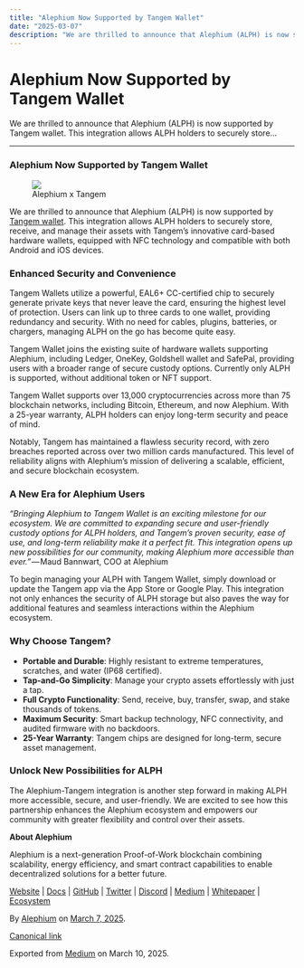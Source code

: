 ```yaml
---
title: "Alephium Now Supported by Tangem Wallet"
date: "2025-03-07"
description: "We are thrilled to announce that Alephium (ALPH) is now supported by Tangem wallet. This integration allows ALPH holders to securely store…"
---
```


<div>

# Alephium Now Supported by Tangem Wallet

</div>

<div class="section p-summary" field="subtitle">

We are thrilled to announce that Alephium (ALPH) is now supported by Tangem wallet. This integration allows ALPH holders to securely store…

</div>

<div class="section e-content" field="body">

<div id="72ca" class="section section section--body section--first section--last">

<div class="section-divider">

------------------------------------------------------------------------

</div>

<div class="section-content">

<div class="section-inner sectionLayout--insetColumn">

### Alephium Now Supported by Tangem Wallet

<figure id="0d67" class="graf graf--figure graf-after--h3">
<img src="https://cdn-images-1.medium.com/max/800/1*VKvnQdHpj5CRyrzVhV_D3Q.png" class="graf-image" data-image-id="1*VKvnQdHpj5CRyrzVhV_D3Q.png" data-width="1600" data-height="900" data-is-featured="true" />
<figcaption>Alephium x Tangem</figcaption>
</figure>

We are thrilled to announce that Alephium (ALPH) is now supported by <a href="https://tangem.com/en/" class="markup--anchor markup--p-anchor" data-href="https://tangem.com/en/" rel="noopener" target="_blank">Tangem wallet</a>. This integration allows ALPH holders to securely store, receive, and manage their assets with Tangem’s innovative card-based hardware wallets, equipped with NFC technology and compatible with both Android and iOS devices.

### Enhanced Security and Convenience

Tangem Wallets utilize a powerful, EAL6+ CC-certified chip to securely generate private keys that never leave the card, ensuring the highest level of protection. Users can link up to three cards to one wallet, providing redundancy and security. With no need for cables, plugins, batteries, or chargers, managing ALPH on the go has become quite easy.

Tangem Wallet joins the existing suite of hardware wallets supporting Alephium, including Ledger, OneKey, Goldshell wallet and SafePal, providing users with a broader range of secure custody options. Currently only ALPH is supported, without additional token or NFT support.

Tangem Wallet supports over 13,000 cryptocurrencies across more than 75 blockchain networks, including Bitcoin, Ethereum, and now Alephium. With a 25-year warranty, ALPH holders can enjoy long-term security and peace of mind.

Notably, Tangem has maintained a flawless security record, with zero breaches reported across over two million cards manufactured. This level of reliability aligns with Alephium’s mission of delivering a scalable, efficient, and secure blockchain ecosystem.

### A New Era for Alephium Users

*“Bringing Alephium to Tangem Wallet is an exciting milestone for our ecosystem. We are committed to expanding secure and user-friendly custody options for ALPH holders, and Tangem’s proven security, ease of use, and long-term reliability make it a perfect fit. This integration opens up new possibilities for our community, making Alephium more accessible than ever.”* — Maud Bannwart, COO at Alephium

To begin managing your ALPH with Tangem Wallet, simply download or update the Tangem app via the App Store or Google Play. This integration not only enhances the security of ALPH storage but also paves the way for additional features and seamless interactions within the Alephium ecosystem.

### Why Choose Tangem?

- <span id="ad44">**Portable and Durable**: Highly resistant to extreme temperatures, scratches, and water (IP68 certified).</span>
- <span id="f144">**Tap-and-Go Simplicity**: Manage your crypto assets effortlessly with just a tap.</span>
- <span id="0e06">**Full Crypto Functionality**: Send, receive, buy, transfer, swap, and stake thousands of tokens.</span>
- <span id="bdb7">**Maximum Security**: Smart backup technology, NFC connectivity, and audited firmware with no backdoors.</span>
- <span id="24d0">**25-Year Warranty**: Tangem chips are designed for long-term, secure asset management.</span>

### Unlock New Possibilities for ALPH

The Alephium-Tangem integration is another step forward in making ALPH more accessible, secure, and user-friendly. We are excited to see how this partnership enhances the Alephium ecosystem and empowers our community with greater flexibility and control over their assets.

**About Alephium**

Alephium is a next-generation Proof-of-Work blockchain combining scalability, energy efficiency, and smart contract capabilities to enable decentralized solutions for a better future.

<a href="https://alephium.org/" class="markup--anchor markup--p-anchor" data-href="https://alephium.org/" rel="noopener" target="_blank">Website</a> \| <a href="https://docs.alephium.org/" class="markup--anchor markup--p-anchor" data-href="https://docs.alephium.org/" rel="noopener" target="_blank">Docs</a> \| <a href="https://github.com/alephium" class="markup--anchor markup--p-anchor" data-href="https://github.com/alephium" rel="noopener" target="_blank">GitHub</a> \| <a href="https://twitter.com/alephium" class="markup--anchor markup--p-anchor" data-href="https://twitter.com/alephium" rel="noopener" target="_blank">Twitter</a> \| <a href="https://alephium.org/Discord" class="markup--anchor markup--p-anchor" data-href="https://alephium.org/Discord" rel="noopener" target="_blank">Discord</a> \| <a href="https://medium.com/@alephium" class="markup--anchor markup--p-anchor" data-href="https://medium.com/@alephium" target="_blank">Medium</a> \| <a href="https://github.com/alephium/white-paper" class="markup--anchor markup--p-anchor" data-href="https://github.com/alephium/white-paper" rel="noopener" target="_blank">Whitepaper</a> \| <a href="https://www.alph.land/" class="markup--anchor markup--p-anchor" data-href="https://www.alph.land/" rel="noopener" target="_blank">Ecosystem</a>

</div>

</div>

</div>

</div>

By <a href="https://medium.com/@alephium" class="p-author h-card">Alephium</a> on [March 7, 2025](https://medium.com/p/c0f4946559e2).

<a href="https://medium.com/@alephium/alephium-now-supported-by-tangem-wallet-c0f4946559e2" class="p-canonical">Canonical link</a>

Exported from [Medium](https://medium.com) on March 10, 2025.
